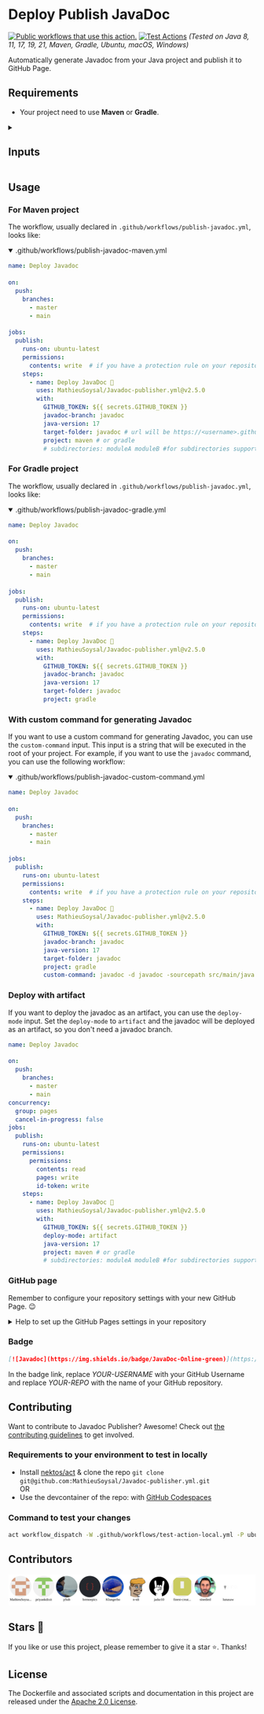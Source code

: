 # Deploy Publish JavaDoc

[![Public workflows that use this action.](https://img.shields.io/endpoint?url=https%3A%2F%2Fapi-endbug.vercel.app%2Fapi%2Fgithub-actions%2Fused-by%3Faction%3DMathieuSoysal%2FJavadoc-publisher%26badge%3Dtrue)](https://github.com/search?o=desc&q=MathieuSoysal+javadoc-publisher+path%3A.github%2Fworkflows+language%3AYAML&s=&type=code)
[![Test Actions](https://github.com/MathieuSoysal/publish-javadoc/actions/workflows/test-action-final.yml/badge.svg)](https://github.com/MathieuSoysal/publish-javadoc/actions/workflows/test-action-final.yml)
*(Tested on Java 8, 11, 17, 19, 21, Maven, Gradle, Ubuntu, macOS, Windows)*

Automatically generate Javadoc from your Java project and publish it to GitHub Page.

## Requirements

- Your project need to use **Maven** or **Gradle**.

<details>
<summary>
<h2>Inputs</h2>
</summary>

| input                 | description                                                | default             |
|-----------------------|------------------------------------------------------------|---------------------|
| java-version          | java version inside your project                           | 17                  |
| GITHUB_TOKEN          | The GitHub token the GitHub repository                     |                     |
| deploy-mode           | Deploy mode can be `branch` or `artifact`                  | branch              |
| javadoc-branch        | Branch where the javadoc is hosted                         | javadoc             |
| target-folder         | Directory where the javadoc contents should be stored      | .                   |
| java-distribution     | Java distribution inside your project                      | adopt               |
| project               | Maven or Gradle project                                    | maven               |
| custom-command        | Custom command to generate the javadoc                     | ""                  |
| subdirectories        | Custom subdirectories to upload from                       |                     |
| without-deploy        | Enable or disable deploy of the javadoc to the GitHub Page | false               |
| without-checkout      | Enable or disable the checkout                             | false               |
| javadoc-source-folder | The folder where our project generate the JavaDoc          | target/site/apidocs |

</details>

## Usage

### For Maven project

The workflow, usually declared in `.github/workflows/publish-javadoc.yml`, looks like:

<details open>

<summary>.github/workflows/publish-javadoc-maven.yml</summary>

```YAML
name: Deploy Javadoc

on:
  push:
    branches:
      - master
      - main

jobs:
  publish:
    runs-on: ubuntu-latest
    permissions:
      contents: write  # if you have a protection rule on your repository, you'll need to give write permission to the workflow.
    steps:
      - name: Deploy JavaDoc 🚀
        uses: MathieuSoysal/Javadoc-publisher.yml@v2.5.0
        with:
          GITHUB_TOKEN: ${{ secrets.GITHUB_TOKEN }}
          javadoc-branch: javadoc
          java-version: 17
          target-folder: javadoc # url will be https://<username>.github.io/<repo>/javadoc, This can be left as nothing to generate javadocs in the root folder.
          project: maven # or gradle
          # subdirectories: moduleA moduleB #for subdirectories support, needs to be run with custom command
```

</details>

### For Gradle project

The workflow, usually declared in `.github/workflows/publish-javadoc.yml`, looks like:

<details open>
<summary>.github/workflows/publish-javadoc-gradle.yml</summary>

```YAML
name: Deploy Javadoc

on:
  push:
    branches:
      - master
      - main

jobs:
  publish:
    runs-on: ubuntu-latest
    permissions:
      contents: write  # if you have a protection rule on your repository, you'll need to give write permission to the workflow.
    steps:
      - name: Deploy JavaDoc 🚀
        uses: MathieuSoysal/Javadoc-publisher.yml@v2.5.0
        with:
          GITHUB_TOKEN: ${{ secrets.GITHUB_TOKEN }}
          javadoc-branch: javadoc
          java-version: 17
          target-folder: javadoc
          project: gradle
```

</details>

### With custom command for generating Javadoc

If you want to use a custom command for generating Javadoc, you can use the `custom-command` input.
This input is a
string that will be executed in the root of your project.
For example, if you want to use the `javadoc` command, you can
use the following workflow:

<details open>
<summary>.github/workflows/publish-javadoc-custom-command.yml</summary>

```YAML
name: Deploy Javadoc

on:
  push:
    branches:
      - master
      - main

jobs:
  publish:
    runs-on: ubuntu-latest
    permissions:
      contents: write  # if you have a protection rule on your repository, you'll need to give write permission to the workflow.
    steps:
      - name: Deploy JavaDoc 🚀
        uses: MathieuSoysal/Javadoc-publisher.yml@v2.5.0
        with:
          GITHUB_TOKEN: ${{ secrets.GITHUB_TOKEN }}
          javadoc-branch: javadoc
          java-version: 17
          target-folder: javadoc
          project: gradle
          custom-command: javadoc -d javadoc -sourcepath src/main/java -subpackages .
```

</details>

### Deploy with artifact

If you want to deploy the javadoc as an artifact, you can use the `deploy-mode` input.
Set the `deploy-mode` to `artifact` and the javadoc will be deployed as an artifact, so you don't need a javadoc branch.

```YAML
name: Deploy Javadoc

on:
  push:
    branches:
      - master
      - main
concurrency:
  group: pages
  cancel-in-progress: false
jobs:
  publish:
    runs-on: ubuntu-latest
    permissions:
      permissions:
        contents: read
        pages: write
        id-token: write
    steps:
      - name: Deploy JavaDoc 🚀
        uses: MathieuSoysal/Javadoc-publisher.yml@v2.5.0
        with:
          GITHUB_TOKEN: ${{ secrets.GITHUB_TOKEN }}
          deploy-mode: artifact
          java-version: 17
          project: maven # or gradle
          # subdirectories: moduleA moduleB #for subdirectories support, needs to be run with custom command
```

### GitHub page

Remember to configure your repository settings with your new GitHub Page. 😉

<details>
<summary>Help to set up the GitHub Pages settings in your repository</summary>


If you need to use the specified directory to store the javadoc, You need to do this on your Settings page. Like this.

![]()
[<img src="https://user-images.githubusercontent.com/43273304/230144277-3714a61b-640e-49d4-b164-47598de8734b.jpg" width="900" alt="GitHub-Page-settings" />](https://user-images.githubusercontent.com/43273304/230144277-3714a61b-640e-49d4-b164-47598de8734b.jpg)

Not only that, but if you have README.md file in your javadoc branch, the access will show up just as well. and doing so
does not affect the javadoc commit.
</details>

### Badge

```Markdown
[![Javadoc](https://img.shields.io/badge/JavaDoc-Online-green)](https://YOUR-USERNAME.github.io/YOUR-REPO/javadoc/)
```

In the badge link, replace *YOUR-USERNAME* with your GitHub Username and replace *YOUR-REPO* with the name of your
GitHub repository.

## Contributing

Want to contribute to Javadoc Publisher? Awesome! Check out [the contributing guidelines](CONTRIBUTING.md) to get
involved.

### Requirements to your environment to test in locally

- Install [nektos/act](https://github.com/nektos/act) & clone the
  repo `git clone git@github.com:MathieuSoysal/Javadoc-publisher.yml.git`  
  OR
- Use the devcontainer of the repo:
  with [GitHub Codespaces](https://github.com/codespaces/new?hide_repo_select=true&ref=main&repo=441722764)

### Command to test your changes

```bash
act workflow_dispatch -W .github/workflows/test-action-local.yml -P ubuntu-latest=quay.io/jamezp/act-maven
```

## Contributors

<img src="CONTRIBUTORS.svg" alt="Contributors"/>

## Stars 🎇

If you like or use this project, please remember to give it a star ⭐️. Thanks!

## License

The Dockerfile and associated scripts and documentation in this project are released under
the [Apache 2.0 License](https://github.com/MathieuSoysal/publish-javadoc/blob/main/LICENSE).
